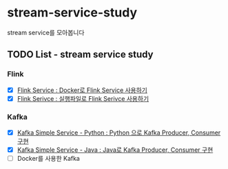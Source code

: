 # stream-service-study
stream service를 모아봅니다


## TODO List - stream service study
### Flink
- [x] [Flink Service : Docker로 Flink Service 사용하기](https://github.com/paullee714/stream-service-study/tree/master/docker-flink)
- [x] [Flink Serivce : 실행파일로 Flink Serivce 사용하기](https://github.com/paullee714/stream-service-study/tree/master/local-flink)
### Kafka
- [x] [Kafka Simple Service - Python : Python 으로 Kafka Producer, Consumer 구현](https://github.com/paullee714/stream-service-study/tree/master/kafka-simple-python)
- [x] [Kafka Simple Service - Java : Java로 Kafka Producer, Consumer 구현](https://github.com/paullee714/stream-service-study/tree/master/kafka-simple-java)
- [ ] Docker를 사용한 Kafka